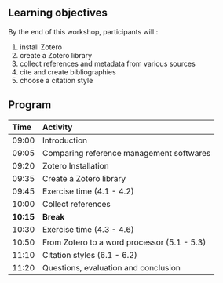 ## Learning objectives

By the end of this workshop, participants will : 

1. install Zotero
2. create a Zotero library
3. collect references and metadata from various sources
4. cite and create bibliographies
5. choose a citation style

## Program

| Time | Activity | 
| :------- | :---- | 
| 09:00 | Introduction | 
| 09:05 | Comparing reference management softwares | 
| 09:20 | Zotero Installation |
| 09:35 | Create a Zotero library |
| 09:45 | Exercise time (4.1 - 4.2)|
| 10:00 | Collect references |
| **10:15** | **Break**|
| 10:30 | Exercise time (4.3 - 4.6) |
| 10:50 | From Zotero to a word processor (5.1 - 5.3) |
| 11:10 | Citation styles (6.1 - 6.2) |
| 11:20 | Questions, evaluation and conclusion |


